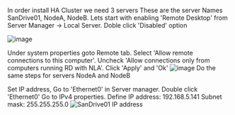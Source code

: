 In order install HA Cluster we need 3 servers
These are the server Names SanDrive01, NodeA, NodeB.
Lets start with enabling 'Remote Desktop' from Server Manager -> Local Server. Doble click 'Disabled' option

![image](https://github.com/user-attachments/assets/815e00e2-e4ef-44c4-9e2a-d903d6434d07)

Under system properties goto Remote tab. Select 'Allow remote connections to this computer'. Uncheck 'Allow connections only from computers running RD with NLA'. Click 'Apply' and 'Ok'
![image](https://github.com/user-attachments/assets/5ffc68a6-fdfd-44e0-a236-6e248e7c1cf0)
Do the same steps for servers NodeA and NodeB

Set IP address, Go to 'Ethernet0' in Server manager. Double click 'Ethernet0' Go to IPv4 properties. 
Define IP address: 192.168.5.141
Subnet mask: 255.255.255.0
![SanDrive01 IP address](https://github.com/user-attachments/assets/47c1f3da-8e97-495b-95b1-bdd44ed13f27)
